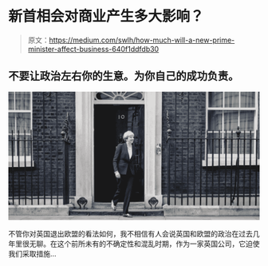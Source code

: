 # 新首相会对商业产生多大影响？

> 原文：<https://medium.com/swlh/how-much-will-a-new-prime-minister-affect-business-640f1ddfdb30>

## 不要让政治左右你的生意。为你自己的成功负责。

![](img/d0f2509c86e865770cbb1507040ba8a3.png)

不管你对英国退出欧盟的看法如何，我不相信有人会说英国和欧盟的政治在过去几年里很无聊。在这个前所未有的不确定性和混乱时期，作为一家英国公司，它迫使我们采取措施…